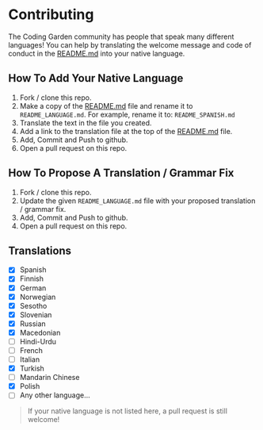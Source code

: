 # Contributing

The Coding Garden community has people that speak many different languages! You can help by translating the welcome message and code of conduct in the [README.md](./README.md) into your native language.

## How To Add Your Native Language

1. Fork / clone this repo.
1. Make a copy of the [README.md](./README.md) file and rename it to `README_LANGUAGE.md`. For example, rename it to: `README_SPANISH.md`
1. Translate the text in the file you created.
1. Add a link to the translation file at the top of the [README.md](./README.md) file.
1. Add, Commit and Push to github.
1. Open a pull request on this repo.

## How To Propose A Translation / Grammar Fix

1. Fork / clone this repo.
1. Update the given `README_LANGUAGE.md` file with your proposed translation / grammar fix.
1. Add, Commit and Push to github.
1. Open a pull request on this repo.

## Translations

* [x] Spanish
* [x] Finnish
* [x] German
* [x] Norwegian
* [x] Sesotho
* [x] Slovenian
* [x] Russian
* [x] Macedonian
* [ ] Hindi-Urdu
* [ ] French
* [ ] Italian
* [x] Turkish
* [ ] Mandarin Chinese
* [x] Polish
* [ ] Any other language...

>If your native language is not listed here, a pull request is still welcome!
